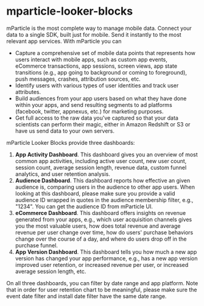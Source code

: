 # mparticle-looker-blocks

mParticle is the most complete way to manage mobile data. Connect your data to a single SDK, built just for mobile. Send it instantly to the most relevant app services. With mParticle you can 

- Capture a comprehensive set of mobile data points that represents how users interact with mobile apps, such as custom app events, eCommerce transactions, app sessions, screen views, app state transitions (e.g., app going to background or coming to foreground), push messages, crashes, attribution sources, etc.
- Identify users with various types of user identities and track user attributes.
- Build audiences from your app users based on what they have done within your apps, and send resulting segments to ad platforms (facebook, twitter, appnexus, etc.) for marketing purposes.
- Get full access to the raw data you've captured so that your data scientists can perform their magic, either in Amazon Redshift or S3 or have us send data to your own servers.

mParticle Looker Blocks provide three dashboards:

1. **App Activity Dashboard**. This dashboard gives you an overview of most common app activities, including active user count, new user count, session count, average session length, revenue data, custom funnel analytics, and user retention analysis.
2. **Audience Dashboard**. This dashboard reports how effective an given audience is, comparing users in the audience to other app users. When looking at this dashboard, please make sure you provide a valid audience ID wrapped in quotes in the audience membership filter, e.g., "1234". You can get the audience ID from mParticle UI.
3. **eCommerce Dashboard**. This dashboard offers insights on revenue generated from your apps, e.g., which user acquisition channels gives you the most valuable users, how does total revenue and average revenue per user change over time, how do users' purchase behaviors change over the course of a day, and where do users drop off in the purchase funnel.
4. **App Version Dashboard**. This dashboard tells you how much a new app version has changed your app performance, e.g., has a new app version improved user retention, or increased revenue per user, or increased average session length, etc.

On all three dashboards, you can filter by date range and app platform. Note that in order for user retention chart to be meaningful, please make sure the event date filter and install date filter have the same date range.

